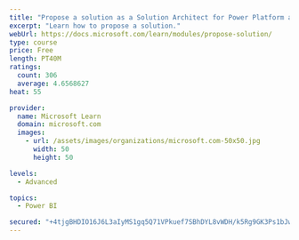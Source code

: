 ```yaml
---
title: "Propose a solution as a Solution Architect for Power Platform and Dynamics 365"
excerpt: "Learn how to propose a solution."
webUrl: https://docs.microsoft.com/learn/modules/propose-solution/
type: course
price: Free
length: PT40M
ratings:
  count: 306
  average: 4.6568627
heat: 55

provider:
  name: Microsoft Learn
  domain: microsoft.com
  images:
    - url: /assets/images/organizations/microsoft.com-50x50.jpg
      width: 50
      height: 50

levels:
  - Advanced

topics:
  - Power BI

secured: "+4tjgBHDIO16J6L3aIyMS1gq5Q71VPkuef7SBhDYL8vWDH/k5Rg9GK3Ps1bJwGd8cxurIxk0wT1I0P/WIXGG59oRUjf0jZDVcgZJpNYqumZoti+J4PDrZUc2Cc5PAOwaPwedvV+Q4JyE1wKoUfUbosa2FGEpjnnc6yEEZ4tgh+6VA99K+7v6gQw4YCr+ZR36ngwm21fAzxUSd2gYZ73YXJ4V+qi6f6CESR54/cw5UH1dWeW28tgA0b4B5KgXxPGrVEenVVydxZJFWjLo9S+0LoQzk3upXtFgvrFhLOw4RG0br7AnYTPVgElf2BAIkO1IRY2wcScGSeDRGpnUlprNDRHVkbfqvY5lujQwk5PSsjsV/TZmHgiNfTL5sA37UwtNygu047TCl0oaDLi4KhAC9lpcATmJO+L+IQ3/HDkAedI=;35Qv/90U3d8TsfuY14UmNg=="
---
```


